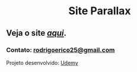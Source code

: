 <h1 align="center">Site Parallax</h1>

## Veja o site *[aqui](https://rodrigoerico.github.io/Site-usando-Parallax/)*.
### Contato: rodrigoerico25@gmail.com

Projeto desenvolvido: [Udemy](https://www.udemy.com/course/web-completo/)

